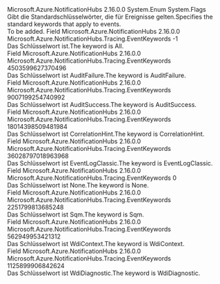 <Type Name="EventKeywords" FullName="Microsoft.Azure.NotificationHubs.Tracing.EventKeywords">
  <TypeSignature Language="C#" Value="public enum EventKeywords" />
  <TypeSignature Language="ILAsm" Value=".class public auto ansi sealed EventKeywords extends System.Enum" />
  <TypeSignature Language="DocId" Value="T:Microsoft.Azure.NotificationHubs.Tracing.EventKeywords" />
  <TypeSignature Language="VB.NET" Value="Public Enum EventKeywords" />
  <TypeSignature Language="F#" Value="type EventKeywords = " />
  <AssemblyInfo>
    <AssemblyName>Microsoft.Azure.NotificationHubs</AssemblyName>
    <AssemblyVersion>2.16.0.0</AssemblyVersion>
  </AssemblyInfo>
  <Base>
    <BaseTypeName>System.Enum</BaseTypeName>
  </Base>
  <Attributes>
    <Attribute>
      <AttributeName>System.Flags</AttributeName>
    </Attribute>
  </Attributes>
  <Docs>
    <summary><span data-ttu-id="e9b38-101">Gibt die Standardschlüsselwörter, die für Ereignisse gelten.</span><span class="sxs-lookup"><span data-stu-id="e9b38-101">Specifies the standard keywords that apply to events.</span></span></summary>
    <remarks>To be added.</remarks>
  </Docs>
  <Members>
    <Member MemberName="All">
      <MemberSignature Language="C#" Value="All" />
      <MemberSignature Language="ILAsm" Value=".field public static literal valuetype Microsoft.Azure.NotificationHubs.Tracing.EventKeywords All = int64(-1)" />
      <MemberSignature Language="DocId" Value="F:Microsoft.Azure.NotificationHubs.Tracing.EventKeywords.All" />
      <MemberSignature Language="VB.NET" Value="All" />
      <MemberSignature Language="F#" Value="All = -1" Usage="Microsoft.Azure.NotificationHubs.Tracing.EventKeywords.All" />
      <MemberType>Field</MemberType>
      <AssemblyInfo>
        <AssemblyName>Microsoft.Azure.NotificationHubs</AssemblyName>
        <AssemblyVersion>2.16.0.0</AssemblyVersion>
      </AssemblyInfo>
      <ReturnValue>
        <ReturnType>Microsoft.Azure.NotificationHubs.Tracing.EventKeywords</ReturnType>
      </ReturnValue>
      <MemberValue>-1</MemberValue>
      <Docs>
        <summary><span data-ttu-id="e9b38-102">Das Schlüsselwort ist.</span><span class="sxs-lookup"><span data-stu-id="e9b38-102">The keyword is All.</span></span></summary>
      </Docs>
    </Member>
    <Member MemberName="AuditFailure">
      <MemberSignature Language="C#" Value="AuditFailure" />
      <MemberSignature Language="ILAsm" Value=".field public static literal valuetype Microsoft.Azure.NotificationHubs.Tracing.EventKeywords AuditFailure = int64(4503599627370496)" />
      <MemberSignature Language="DocId" Value="F:Microsoft.Azure.NotificationHubs.Tracing.EventKeywords.AuditFailure" />
      <MemberSignature Language="VB.NET" Value="AuditFailure" />
      <MemberSignature Language="F#" Value="AuditFailure = 4503599627370496" Usage="Microsoft.Azure.NotificationHubs.Tracing.EventKeywords.AuditFailure" />
      <MemberType>Field</MemberType>
      <AssemblyInfo>
        <AssemblyName>Microsoft.Azure.NotificationHubs</AssemblyName>
        <AssemblyVersion>2.16.0.0</AssemblyVersion>
      </AssemblyInfo>
      <ReturnValue>
        <ReturnType>Microsoft.Azure.NotificationHubs.Tracing.EventKeywords</ReturnType>
      </ReturnValue>
      <MemberValue>4503599627370496</MemberValue>
      <Docs>
        <summary><span data-ttu-id="e9b38-103">Das Schlüsselwort ist AuditFailure.</span><span class="sxs-lookup"><span data-stu-id="e9b38-103">The keyword is AuditFailure.</span></span></summary>
      </Docs>
    </Member>
    <Member MemberName="AuditSuccess">
      <MemberSignature Language="C#" Value="AuditSuccess" />
      <MemberSignature Language="ILAsm" Value=".field public static literal valuetype Microsoft.Azure.NotificationHubs.Tracing.EventKeywords AuditSuccess = int64(9007199254740992)" />
      <MemberSignature Language="DocId" Value="F:Microsoft.Azure.NotificationHubs.Tracing.EventKeywords.AuditSuccess" />
      <MemberSignature Language="VB.NET" Value="AuditSuccess" />
      <MemberSignature Language="F#" Value="AuditSuccess = 9007199254740992" Usage="Microsoft.Azure.NotificationHubs.Tracing.EventKeywords.AuditSuccess" />
      <MemberType>Field</MemberType>
      <AssemblyInfo>
        <AssemblyName>Microsoft.Azure.NotificationHubs</AssemblyName>
        <AssemblyVersion>2.16.0.0</AssemblyVersion>
      </AssemblyInfo>
      <ReturnValue>
        <ReturnType>Microsoft.Azure.NotificationHubs.Tracing.EventKeywords</ReturnType>
      </ReturnValue>
      <MemberValue>9007199254740992</MemberValue>
      <Docs>
        <summary><span data-ttu-id="e9b38-104">Das Schlüsselwort ist AuditSuccess.</span><span class="sxs-lookup"><span data-stu-id="e9b38-104">The keyword is AuditSuccess.</span></span></summary>
      </Docs>
    </Member>
    <Member MemberName="CorrelationHint">
      <MemberSignature Language="C#" Value="CorrelationHint" />
      <MemberSignature Language="ILAsm" Value=".field public static literal valuetype Microsoft.Azure.NotificationHubs.Tracing.EventKeywords CorrelationHint = int64(18014398509481984)" />
      <MemberSignature Language="DocId" Value="F:Microsoft.Azure.NotificationHubs.Tracing.EventKeywords.CorrelationHint" />
      <MemberSignature Language="VB.NET" Value="CorrelationHint" />
      <MemberSignature Language="F#" Value="CorrelationHint = 18014398509481984" Usage="Microsoft.Azure.NotificationHubs.Tracing.EventKeywords.CorrelationHint" />
      <MemberType>Field</MemberType>
      <AssemblyInfo>
        <AssemblyName>Microsoft.Azure.NotificationHubs</AssemblyName>
        <AssemblyVersion>2.16.0.0</AssemblyVersion>
      </AssemblyInfo>
      <ReturnValue>
        <ReturnType>Microsoft.Azure.NotificationHubs.Tracing.EventKeywords</ReturnType>
      </ReturnValue>
      <MemberValue>18014398509481984</MemberValue>
      <Docs>
        <summary><span data-ttu-id="e9b38-105">Das Schlüsselwort ist CorrelationHint.</span><span class="sxs-lookup"><span data-stu-id="e9b38-105">The keyword is CorrelationHint.</span></span></summary>
      </Docs>
    </Member>
    <Member MemberName="EventLogClassic">
      <MemberSignature Language="C#" Value="EventLogClassic" />
      <MemberSignature Language="ILAsm" Value=".field public static literal valuetype Microsoft.Azure.NotificationHubs.Tracing.EventKeywords EventLogClassic = int64(36028797018963968)" />
      <MemberSignature Language="DocId" Value="F:Microsoft.Azure.NotificationHubs.Tracing.EventKeywords.EventLogClassic" />
      <MemberSignature Language="VB.NET" Value="EventLogClassic" />
      <MemberSignature Language="F#" Value="EventLogClassic = 36028797018963968" Usage="Microsoft.Azure.NotificationHubs.Tracing.EventKeywords.EventLogClassic" />
      <MemberType>Field</MemberType>
      <AssemblyInfo>
        <AssemblyName>Microsoft.Azure.NotificationHubs</AssemblyName>
        <AssemblyVersion>2.16.0.0</AssemblyVersion>
      </AssemblyInfo>
      <ReturnValue>
        <ReturnType>Microsoft.Azure.NotificationHubs.Tracing.EventKeywords</ReturnType>
      </ReturnValue>
      <MemberValue>36028797018963968</MemberValue>
      <Docs>
        <summary><span data-ttu-id="e9b38-106">Das Schlüsselwort ist EventLogClassic.</span><span class="sxs-lookup"><span data-stu-id="e9b38-106">The keyword is EventLogClassic.</span></span></summary>
      </Docs>
    </Member>
    <Member MemberName="None">
      <MemberSignature Language="C#" Value="None" />
      <MemberSignature Language="ILAsm" Value=".field public static literal valuetype Microsoft.Azure.NotificationHubs.Tracing.EventKeywords None = int64(0)" />
      <MemberSignature Language="DocId" Value="F:Microsoft.Azure.NotificationHubs.Tracing.EventKeywords.None" />
      <MemberSignature Language="VB.NET" Value="None" />
      <MemberSignature Language="F#" Value="None = 0" Usage="Microsoft.Azure.NotificationHubs.Tracing.EventKeywords.None" />
      <MemberType>Field</MemberType>
      <AssemblyInfo>
        <AssemblyName>Microsoft.Azure.NotificationHubs</AssemblyName>
        <AssemblyVersion>2.16.0.0</AssemblyVersion>
      </AssemblyInfo>
      <ReturnValue>
        <ReturnType>Microsoft.Azure.NotificationHubs.Tracing.EventKeywords</ReturnType>
      </ReturnValue>
      <MemberValue>0</MemberValue>
      <Docs>
        <summary><span data-ttu-id="e9b38-107">Das Schlüsselwort ist None.</span><span class="sxs-lookup"><span data-stu-id="e9b38-107">The keyword is None.</span></span></summary>
      </Docs>
    </Member>
    <Member MemberName="Sqm">
      <MemberSignature Language="C#" Value="Sqm" />
      <MemberSignature Language="ILAsm" Value=".field public static literal valuetype Microsoft.Azure.NotificationHubs.Tracing.EventKeywords Sqm = int64(2251799813685248)" />
      <MemberSignature Language="DocId" Value="F:Microsoft.Azure.NotificationHubs.Tracing.EventKeywords.Sqm" />
      <MemberSignature Language="VB.NET" Value="Sqm" />
      <MemberSignature Language="F#" Value="Sqm = 2251799813685248" Usage="Microsoft.Azure.NotificationHubs.Tracing.EventKeywords.Sqm" />
      <MemberType>Field</MemberType>
      <AssemblyInfo>
        <AssemblyName>Microsoft.Azure.NotificationHubs</AssemblyName>
        <AssemblyVersion>2.16.0.0</AssemblyVersion>
      </AssemblyInfo>
      <ReturnValue>
        <ReturnType>Microsoft.Azure.NotificationHubs.Tracing.EventKeywords</ReturnType>
      </ReturnValue>
      <MemberValue>2251799813685248</MemberValue>
      <Docs>
        <summary><span data-ttu-id="e9b38-108">Das Schlüsselwort ist Sqm.</span><span class="sxs-lookup"><span data-stu-id="e9b38-108">The keyword is Sqm.</span></span></summary>
      </Docs>
    </Member>
    <Member MemberName="WdiContext">
      <MemberSignature Language="C#" Value="WdiContext" />
      <MemberSignature Language="ILAsm" Value=".field public static literal valuetype Microsoft.Azure.NotificationHubs.Tracing.EventKeywords WdiContext = int64(562949953421312)" />
      <MemberSignature Language="DocId" Value="F:Microsoft.Azure.NotificationHubs.Tracing.EventKeywords.WdiContext" />
      <MemberSignature Language="VB.NET" Value="WdiContext" />
      <MemberSignature Language="F#" Value="WdiContext = 562949953421312" Usage="Microsoft.Azure.NotificationHubs.Tracing.EventKeywords.WdiContext" />
      <MemberType>Field</MemberType>
      <AssemblyInfo>
        <AssemblyName>Microsoft.Azure.NotificationHubs</AssemblyName>
        <AssemblyVersion>2.16.0.0</AssemblyVersion>
      </AssemblyInfo>
      <ReturnValue>
        <ReturnType>Microsoft.Azure.NotificationHubs.Tracing.EventKeywords</ReturnType>
      </ReturnValue>
      <MemberValue>562949953421312</MemberValue>
      <Docs>
        <summary><span data-ttu-id="e9b38-109">Das Schlüsselwort ist WdiContext.</span><span class="sxs-lookup"><span data-stu-id="e9b38-109">The keyword is WdiContext.</span></span></summary>
      </Docs>
    </Member>
    <Member MemberName="WdiDiagnostic">
      <MemberSignature Language="C#" Value="WdiDiagnostic" />
      <MemberSignature Language="ILAsm" Value=".field public static literal valuetype Microsoft.Azure.NotificationHubs.Tracing.EventKeywords WdiDiagnostic = int64(1125899906842624)" />
      <MemberSignature Language="DocId" Value="F:Microsoft.Azure.NotificationHubs.Tracing.EventKeywords.WdiDiagnostic" />
      <MemberSignature Language="VB.NET" Value="WdiDiagnostic" />
      <MemberSignature Language="F#" Value="WdiDiagnostic = 1125899906842624" Usage="Microsoft.Azure.NotificationHubs.Tracing.EventKeywords.WdiDiagnostic" />
      <MemberType>Field</MemberType>
      <AssemblyInfo>
        <AssemblyName>Microsoft.Azure.NotificationHubs</AssemblyName>
        <AssemblyVersion>2.16.0.0</AssemblyVersion>
      </AssemblyInfo>
      <ReturnValue>
        <ReturnType>Microsoft.Azure.NotificationHubs.Tracing.EventKeywords</ReturnType>
      </ReturnValue>
      <MemberValue>1125899906842624</MemberValue>
      <Docs>
        <summary><span data-ttu-id="e9b38-110">Das Schlüsselwort ist WdiDiagnostic.</span><span class="sxs-lookup"><span data-stu-id="e9b38-110">The keyword is WdiDiagnostic.</span></span></summary>
      </Docs>
    </Member>
  </Members>
</Type>